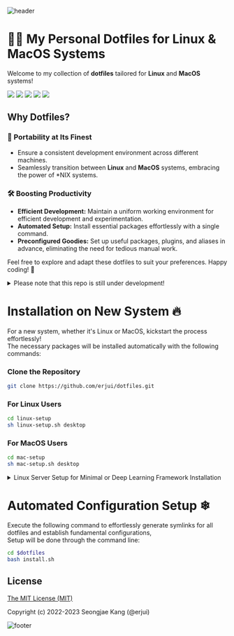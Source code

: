 ![header](https://capsule-render.vercel.app/api?type=venom&text=Dotfiles&animation=fadeIn&fontSize=40&desc=for%20best%20productivity&descAlignY=70&descSize=20)

# 🧑‍💻 My Personal Dotfiles for Linux & MacOS Systems

Welcome to my collection of **dotfiles** tailored for **Linux** and **MacOS** systems!  

<div align="left">
	<img src="https://img.shields.io/badge/Debian-A81D33?style=for-the-badge&logo=debian&logoColor=white" />
	<img src="https://img.shields.io/badge/mac%20os-000000?style=for-the-badge&logo=apple&logoColor=white" />
	<img src="https://img.shields.io/badge/Ubuntu-E95420?style=for-the-badge&logo=ubuntu&logoColor=white" />
   <img src="https://img.shields.io/badge/shell_script-%23121011.svg?style=for-the-badge&logo=gnu-bash&logoColor=white" />
   <img src="https://img.shields.io/badge/python-3670A0?style=for-the-badge&logo=python&logoColor=ffdd54" />
</div>

## Why Dotfiles?

### 🔄 Portability at Its Finest
- Ensure a consistent development environment across different machines.
- Seamlessly transition between **Linux** and **MacOS** systems, embracing the power of *NIX systems.

### 🛠 Boosting Productivity
- **Efficient Development:** Maintain a uniform working environment for efficient development and experimentation.
- **Automated Setup:** Install essential packages effortlessly with a single command.
- **Preconfigured Goodies:** Set up useful packages, plugins, and aliases in advance, eliminating the need for tedious manual work.

Feel free to explore and adapt these dotfiles to suit your preferences. Happy coding! 🚀


<details>
  <summary>Please note that this repo is still under development!</summary>
It's primarily designed for my personal use at the moment,
but I'm actively working on making it more versatile for other users too!
Stay tuned for updates!

</details>

# Installation on New System 🔥

For a new system, whether it's Linux or MacOS, kickstart the process effortlessly!  
The necessary packages will be installed automatically with the following commands:

### Clone the Repository
```bash
git clone https://github.com/erjui/dotfiles.git
```

### For Linux Users
```bash
cd linux-setup
sh linux-setup.sh desktop
```

### For MacOS Users
```bash
cd mac-setup
sh mac-setup.sh desktop
```

<details>
  <summary>Linux Server Setup for Minimal or Deep Learning Framework Installation</summary>
  
  - **Minimal Installation on Server:**
    - Run `sh linux-setup.sh server`

  - **Deep Learning Frameworks Setup (e.g., Nvidia Driver, CUDA, cuDNN, and NCCL):**
    - Run `sh linux-setup.sh dl`
</details>

# Automated Configuration Setup ❄

Execute the following command to effortlessly generate symlinks for all dotfiles and establish fundamental configurations,  
Setup will be done through the command line:

```bash
cd $dotfiles
bash install.sh
```

License
-------

[The MIT License (MIT)](LICENSE)

Copyright (c) 2022-2023 Seongjae Kang (@erjui)

![footer](https://capsule-render.vercel.app/api?section=footer)
